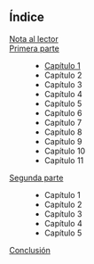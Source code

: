<head>
      <link rel="stylesheet" href="cap1.css"/>
      <title>Sab</title>
   </head>
   <body>
      
  <h2>Índice</h2>
    <dl>
  <dt><a href="contenido/nota.md">Nota al lector</a></dt>
  <dt><a href="contenido/primera_parte.md">Primera parte</a></dt>
      <dd>
            <ul>
                  <li><a href="contenido/primera_parte/cap1/cap1.md">Capítulo 1</a></li>
            <li>Capítulo 2</li>
            <li>Capítulo 3</li>
            <li>Capítulo 4</li>
            <li>Capítulo 5</li>
            <li>Capítulo 6</li>
            <li>Capítulo 7</li>
            <li>Capítulo 8</li>
            <li>Capítulo 9</li>
            <li>Capítulo 10</li>
            <li>Capítulo 11</li>
            </ul>
        </dd>
  <dt><a href="contenido/segunda_parte.md">Segunda parte</a></dt>
      <dd>
            <ul>
            <li>Capítulo 1</li>
            <li>Capítulo 2</li>
            <li>Capítulo 3</li>
            <li>Capítulo 4</li>
            <li>Capítulo 5</li>
            </ul>
        </dd>
  <dt><a href="contenido/conclusion.md">Conclusión</a></dt>
    </dl>
    
    
  
   </body>

